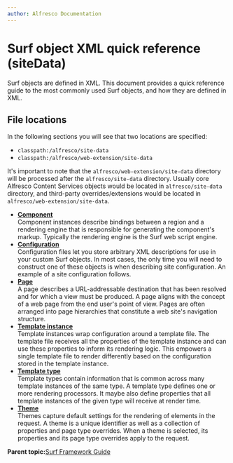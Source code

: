 ```yaml
---
author: Alfresco Documentation
---
```


# Surf object XML quick reference \(siteData\)

Surf objects are defined in XML. This document provides a quick reference guide to the most commonly used Surf objects, and how they are defined in XML.

## File locations

In the following sections you will see that two locations are specified:

-   `classpath:/alfresco/site-data`
-   `classpath:/alfresco/web-extension/site-data`

It's important to note that the `alfresco/web-extension/site-data` directory will be processed after the `alfresco/site-data` directory. Usually core Alfresco Content Services objects would be located in `alfresco/site-data` directory, and third-party overrides/extensions would be located in `alfresco/web-extension/site-data`.

-   **[Component](../references/surf-object-xml-reference-component.md)**  
Component instances describe bindings between a region and a rendering engine that is responsible for generating the component's markup. Typically the rendering engine is the Surf web script engine.
-   **[Configuration](../references/surf-object-xml-reference-configuration.md)**  
Configuration files let you store arbitrary XML descriptions for use in your custom Surf objects. In most cases, the only time you will need to construct one of these objects is when describing site configuration. An example of a site configuration follows.
-   **[Page](../references/surf-object-xml-reference-page.md)**  
A page describes a URL-addressable destination that has been resolved and for which a view must be produced. A page aligns with the concept of a web page from the end user's point of view. Pages are often arranged into page hierarchies that constitute a web site's navigation structure.
-   **[Template instance](../references/surf-object-xml-reference-template-instance.md)**  
Template instances wrap configuration around a template file. The template file receives all the properties of the template instance and can use these properties to inform its rendering logic. This empowers a single template file to render differently based on the configuration stored in the template instance.
-   **[Template type](../references/surf-object-xml-reference-template-type.md)**  
Template types contain information that is common across many template instances of the same type. A template type defines one or more rendering processors. It maybe also define properties that all template instances of the given type will receive at render time.
-   **[Theme](../references/surf-object-xml-reference-theme.md)**  
Themes capture default settings for the rendering of elements in the request. A theme is a unique identifier as well as a collection of properties and page type overrides. When a theme is selected, its properties and its page type overrides apply to the request.

**Parent topic:**[Surf Framework Guide](../concepts/surf-fwork-intro.md)

